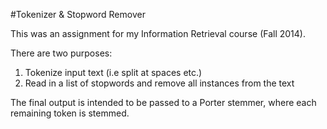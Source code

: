#Tokenizer & Stopword Remover

This was an assignment for my Information Retrieval course (Fall 2014).

There are two purposes:

1. Tokenize input text (i.e split at spaces etc.)
2. Read in a list of stopwords and remove all instances from the text

The final output is intended to be passed to a Porter stemmer, where
each remaining token is stemmed.
